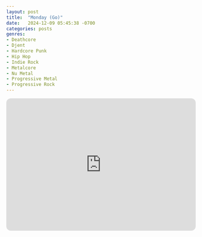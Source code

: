 ```yaml
---
layout: post
title:  "Monday (Go)"
date:   2024-12-09 05:45:38 -0700
categories: posts
genres:
- Deathcore
- Djent
- Hardcore Punk
- Hip Hop
- Indie Rock
- Metalcore
- Nu Metal
- Progressive Metal
- Progressive Rock 
---
```

<iframe style="border-radius:12px" src="https://open.spotify.com/embed/playlist/6FNJ0ahm675Cq1yGuSYqq4?utm_source=generator" width="100%" height="352" frameBorder="0" allowfullscreen="" allow="autoplay; clipboard-write; encrypted-media; fullscreen; picture-in-picture" loading="lazy"></iframe>